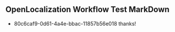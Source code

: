 ## OpenLocalization Workflow Test MarkDown
* 80c6caf9-0d61-4a4e-bbac-11857b56e018 thanks!

<!--HONumber=Jul16_HO3-->


